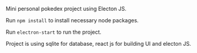 Mini personal pokedex project using Electon JS.

Run `npm install` to install necessary node packages.

Run `electron-start` to run the project.

Project is using sqlite for database, react js for building UI and electon JS.
